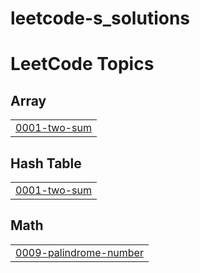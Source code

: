 # leetcode-s_solutions
<!---LeetCode Topics Start-->
# LeetCode Topics
## Array
|  |
| ------- |
| [0001-two-sum](https://github.com/gauranshahuja/leetcode-s_solutions/tree/master/0001-two-sum) |
## Hash Table
|  |
| ------- |
| [0001-two-sum](https://github.com/gauranshahuja/leetcode-s_solutions/tree/master/0001-two-sum) |
## Math
|  |
| ------- |
| [0009-palindrome-number](https://github.com/gauranshahuja/leetcode-s_solutions/tree/master/0009-palindrome-number) |
<!---LeetCode Topics End-->